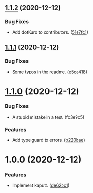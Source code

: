 ## [1.1.2](https://github.com/yeldirium/kaputt/compare/v1.1.1...v1.1.2) (2020-12-12)


### Bug Fixes

* Add dotKuro to contributors. ([51e7fc1](https://github.com/yeldirium/kaputt/commit/51e7fc13561df745007a2e4c3e8dbeed301e6695))

## [1.1.1](https://github.com/yeldirium/kaputt/compare/v1.1.0...v1.1.1) (2020-12-12)


### Bug Fixes

* Some typos in the readme. ([e5ce418](https://github.com/yeldirium/kaputt/commit/e5ce418aaeff146a834ae97f9b9be63060448b24))

# [1.1.0](https://github.com/yeldirium/kaputt/compare/v1.0.0...v1.1.0) (2020-12-12)


### Bug Fixes

* A stupid mistake in a test. ([fc3e9c5](https://github.com/yeldirium/kaputt/commit/fc3e9c5d1532c776720dc24012af247e6bd32375))


### Features

* Add type guard to errors. ([b220bae](https://github.com/yeldirium/kaputt/commit/b220bae2a4a177805e3a674e00d4adbe5eb4f5aa))

# 1.0.0 (2020-12-12)


### Features

* Implement kaputt. ([de62bc1](https://github.com/yeldirium/kaputt/commit/de62bc1fefa4d1d8e9140172acbe75829716f49d))
